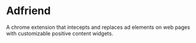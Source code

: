 # Adfriend

A chrome extension that intecepts and replaces ad elements on web pages with customizable
positive content widgets.
